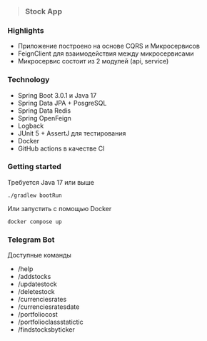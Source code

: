 > ### Stock App

### Highlights
- Приложение построено на основе CQRS и Микросервисов
- FeignClient для взаимодействия между микросервисами
- Микросервис состоит из 2 модулей (api, service)

### Technology
- Spring Boot 3.0.1 и Java 17
- Spring Data JPA + PosgreSQL
- Spring Data Redis
- Spring OpenFeign
- Logback
- JUnit 5 + AssertJ для тестирования
- Docker
- GitHub actions в качестве CI

### Getting started
Требуется Java 17 или выше

    ./gradlew bootRun

Или запустить с помощью Docker

    docker compose up

### Telegram Bot

Доступные команды

* /help
* /addstocks
* /updatestock
* /deletestock
* /currenciesrates
* /currenciesratesdate
* /portfoliocost
* /portfolioclassstatictic
* /findstocksbyticker

